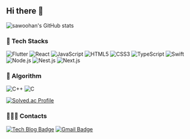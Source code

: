 ## Hi there 👋

![sawoohan's GitHub stats](https://github-readme-stats.vercel.app/api?username=saewoohan&show_icons=true&theme=radical)

### 🔭 Tech Stacks
  
![Flutter](https://img.shields.io/badge/Flutter-02569B.svg?&style=for-the-badge&logo=Flutter&logoColor=white)
![React](https://img.shields.io/badge/React-61DAFB.svg?&style=for-the-badge&logo=React&logoColor=white)
![JavaScript](https://img.shields.io/badge/JavaScript-F7DF1E.svg?&style=for-the-badge&logo=JavaScript&logoColor=white)
![HTML5](https://img.shields.io/badge/HTML5-E34F26.svg?&style=for-the-badge&logo=HTML5&logoColor=white)
![CSS3](https://img.shields.io/badge/CSS3-1572B6.svg?&style=for-the-badge&logo=CSS3&logoColor=white)
![TypeScript](https://img.shields.io/badge/TypeScript-3178C6.svg?&style=for-the-badge&logo=TypeScript&logoColor=white)
![Swift](https://img.shields.io/badge/Swift-F05138.svg?&style=for-the-badge&logo=Swift&logoColor=white)
![Node.js](https://img.shields.io/badge/Node.js-339933.svg?&style=for-the-badge&logo=Node.js&logoColor=white)
![Nest.js](https://img.shields.io/badge/nest.js-E0234E.svg?&style=for-the-badge&logo=nestjs&logoColor=white)
![Next.js](https://img.shields.io/badge/Next.js-E0234E.svg?&style=for-the-badge&logo=Next.js&logoColor=white)

### 👀 Algorithm

![C++](https://img.shields.io/badge/C++-00599C.svg?&style=for-the-badge&logo=C++&logoColor=white)
![C](https://img.shields.io/badge/C-A8B9CC.svg?&style=for-the-badge&logo=C&logoColor=white)

[![Solved.ac Profile](http://mazassumnida.wtf/api/v2/generate_badge?boj=saewoohan)](https://solved.ac/saewoohan/)

### 🧑🏻‍💻 Contacts

[![Tech Blog Badge](http://img.shields.io/badge/-Velog-white?style=flat-square&logo=Velog&link=https://velog.io/@saewoohan/)](https://velog.io/@saewoohan)
[![Gmail Badge](https://img.shields.io/badge/Gmail-d14836?style=flat-square&logo=Gmail&logoColor=white&link=mailto:hso2341@hanyang.ac.kr)](mailto:hso2341@hanyang.ac.kr)
